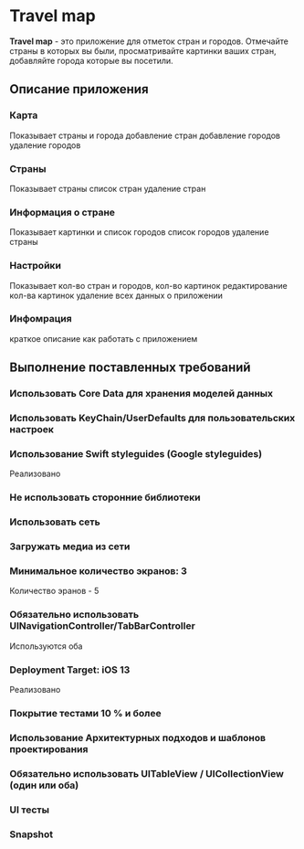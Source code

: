 # Travel map

**Travel map** - это приложение для отметок стран и городов. Отмечайте страны в которых вы были, просматривайте картинки ваших стран, добавляйте города которые вы посетили.

## Описание приложения
### Карта
Показывает страны и города
добавление стран
добавление городов
удаление городов
### Страны
Показывает страны
список стран
удаление стран
### Информация о стране
Показывает картинки и список городов
список городов
удаление страны
### Настройки
Показывает кол-во стран и городов, кол-во картинок
редактирование кол-ва картинок
удаление всех данных
о приложении
### Инфомрация
краткое описание как работать с приложением

## Выполнение поставленных требований
### Использовать Core Data для хранения моделей данных

### Использовать KeyChain/UserDefaults для пользовательских настроек

### Использование Swift styleguides (Google styleguides)
Реализовано
### Не использовать сторонние библиотеки

### Использовать сеть 

### Загружать медиа из сети

### Минимальное количество экранов: 3
Количество эранов - 5
### Обязательно использовать UINavigationController/TabBarController
Используются оба
### Deployment Target: iOS 13
Реализовано
### Покрытие тестами 10 % и более

### Использование Архитектурных подходов и шаблонов проектирования

### Обязательно использовать UITableView / UICollectionView (один или оба)

### UI тесты

### Snapshot
